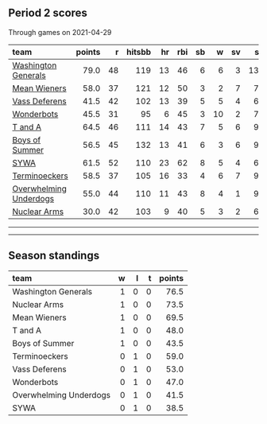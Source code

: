 

## Period 2 scores

Through games on 2021-04-29


|team                                              | points|  r| hitsbb| hr| rbi| sb|  w| sv|  so|   era|  whip|
|:-------------------------------------------------|------:|--:|------:|--:|---:|--:|--:|--:|---:|-----:|-----:|
|[Washington Generals](./washingtongenerals)       |   79.0| 48|    119| 13|  46|  6|  6|  3| 136| 2.755| 0.918|
|[Mean Wieners](./meanwieners)                     |   58.0| 37|    121| 12|  50|  3|  2|  7|  76| 2.730| 0.994|
|[Vass Deferens](./vassdeferens)                   |   41.5| 42|    102| 13|  39|  5|  5|  4|  67| 3.449| 1.137|
|[Wonderbots](./wonderbots)                        |   45.5| 31|     95|  6|  45|  3| 10|  2|  76| 3.000| 0.952|
|[T and A](./tanda)                                |   64.5| 46|    111| 14|  43|  7|  5|  6|  90| 4.680| 1.013|
|[Boys of Summer](./boysofsummer)                  |   56.5| 45|    132| 13|  41|  6|  3|  6|  95| 4.257| 1.232|
|[SYWA](./sywa)                                    |   61.5| 52|    110| 23|  62|  8|  5|  4|  64| 5.000| 1.208|
|[Terminoeckers](./terminoeckers)                  |   58.5| 37|    105| 16|  33|  4|  6|  7|  99| 3.023| 1.066|
|[Overwhelming Underdogs](./overwhelmingunderdogs) |   55.0| 44|    110| 11|  43|  8|  4|  1|  90| 3.050| 0.954|
|[Nuclear Arms](./nucleararms)                     |   30.0| 42|    103|  9|  40|  5|  3|  2|  69| 3.754| 1.283|

* * *
* * *

## Season standings


|team                   |  w|  l|  t| points|
|:----------------------|--:|--:|--:|------:|
|Washington Generals    |  1|  0|  0|   76.5|
|Nuclear Arms           |  1|  0|  0|   73.5|
|Mean Wieners           |  1|  0|  0|   69.5|
|T and A                |  1|  0|  0|   48.0|
|Boys of Summer         |  1|  0|  0|   43.5|
|Terminoeckers          |  0|  1|  0|   59.0|
|Vass Deferens          |  0|  1|  0|   53.0|
|Wonderbots             |  0|  1|  0|   47.0|
|Overwhelming Underdogs |  0|  1|  0|   41.5|
|SYWA                   |  0|  1|  0|   38.5|


